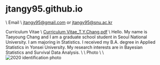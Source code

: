 # jtangy95.github.io

\\
Email
\\
jtangy95@gmail.com or jtangy95@snu.ac.kr

Curriculum Vitae
\\
[Curriculum Vitae_T.Y.Chang.pdf](https://github.com/jtangy95/jtangy95.github.io/files/6597576/Curriculum.Vitae_T.Y.Chang.pdf)
\\
Hello. My name is Taeyoung Chang and I am a graduate school student in Seoul National University. I am majoring in Statistics. I received my B.A. degree in Applied Statistics in Yonsei University. My research interests are in Bayesian Statistics and Survival Data Analysis.
\\
\\
Photo
\\
\\
![2020 identification photo](https://user-images.githubusercontent.com/85330268/120785580-37e5a680-c568-11eb-987f-39a2e93bed42.jpg)

